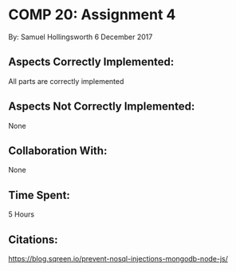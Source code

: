 COMP 20: Assignment 4
==============
By: Samuel Hollingsworth
6 December 2017

Aspects Correctly Implemented:
------------------------------
All parts are correctly implemented

Aspects Not Correctly Implemented:
----------------------------------
None

Collaboration With:
-------------------
None

Time Spent:
-----------
5 Hours

Citations:
----------
https://blog.sqreen.io/prevent-nosql-injections-mongodb-node-js/
